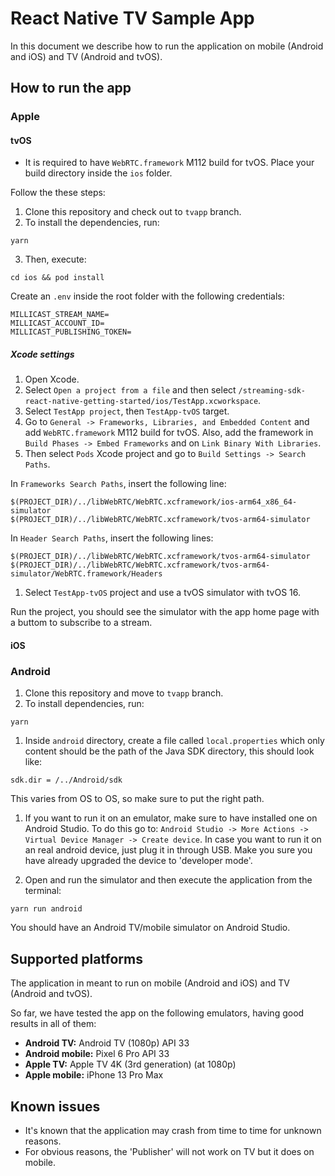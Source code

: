 # React Native TV Sample App

In this document we describe how to run the application on mobile (Android and iOS) and TV (Android and tvOS).

## How to run the app
### Apple

#### tvOS

- It is required to have `WebRTC.framework` M112 build for tvOS. Place your build directory inside the `ios` folder.

Follow the these steps:

1. Clone this repository and check out to `tvapp` branch.
2. To install the dependencies, run:
```
yarn
```
3. Then, execute:
```
cd ios && pod install
```

Create an `.env` inside the root folder with the following credentials:

```
MILLICAST_STREAM_NAME=
MILLICAST_ACCOUNT_ID=
MILLICAST_PUBLISHING_TOKEN=
```

##### Xcode settings

1. Open Xcode.
1. Select `Open a project from a file` and then select `/streaming-sdk-react-native-getting-started/ios/TestApp.xcworkspace`.
1. Select `TestApp project`, then `TestApp-tvOS` target.
1. Go to `General -> Frameworks, Libraries, and Embedded Content` and add `WebRTC.framework` M112 build for tvOS.
Also, add the framework in `Build Phases -> Embed Frameworks` and on `Link Binary With Libraries`.
1. Then select `Pods` Xcode project and go to `Build Settings -> Search Paths`.

In `Frameworks Search Paths`, insert the following line: 
```
$(PROJECT_DIR)/../libWebRTC/WebRTC.xcframework/ios-arm64_x86_64-simulator
$(PROJECT_DIR)/../libWebRTC/WebRTC.xcframework/tvos-arm64-simulator
```

In `Header Search Paths`, insert the following lines: 
```
$(PROJECT_DIR)/../libWebRTC/WebRTC.xcframework/tvos-arm64-simulator
$(PROJECT_DIR)/../libWebRTC/WebRTC.xcframework/tvos-arm64-simulator/WebRTC.framework/Headers
```

1. Select `TestApp-tvOS` project and use a tvOS simulator with tvOS 16.

Run the project, you should see the simulator with the app home page with a buttom to subscribe to a stream.

#### iOS



### Android

1. Clone this repository and move to `tvapp` branch.
2. To install dependencies, run:
```
yarn
```
1. Inside `android` directory, create a file called `local.properties` which only content should be the path of the Java SDK directory, this should look like:
```
sdk.dir = /../Android/sdk
```
This varies from OS to OS, so make sure to put the right path.

1. If you want to run it on an emulator, make sure to have installed one on Android Studio. To do this go to: `Android Studio -> More Actions -> Virtual Device Manager -> Create device`. In case you want to run it on an real android device, just plug it in through USB. Make you sure you have already upgraded the device to 'developer mode'.

2. Open and run the simulator and then execute the application from the terminal:
```
yarn run android
```

You should have an Android TV/mobile simulator on Android Studio.

## Supported platforms

The application in meant to run on mobile (Android and iOS) and TV (Android and tvOS).

So far, we have tested the app on the following emulators, having good results in all of them:

- **Android TV:** Android TV (1080p) API 33
- **Android mobile:** Pixel 6 Pro API 33
- **Apple TV:** Apple TV 4K (3rd generation) (at 1080p)
- **Apple mobile:** iPhone 13 Pro Max

## Known issues

- It's known that the application may crash from time to time for unknown reasons.
- For obvious reasons, the 'Publisher' will not work on TV but it does on mobile.
